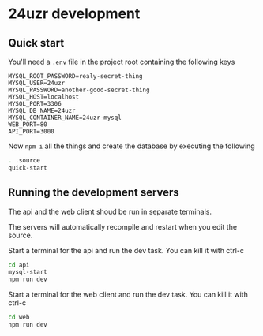 # 24uzr development

## Quick start

You'll need a `.env` file in the project root containing the following keys

```env
MYSQL_ROOT_PASSWORD=realy-secret-thing
MYSQL_USER=24uzr
MYSQL_PASSWORD=another-good-secret-thing
MYSQL_HOST=localhost
MYSQL_PORT=3306
MYSQL_DB_NAME=24uzr
MYSQL_CONTAINER_NAME=24uzr-mysql
WEB_PORT=80
API_PORT=3000
```

Now `npm i` all the things and create the database by executing the following

```bash
. .source
quick-start
```

## Running the development servers

The api and the web client shoud be run in separate terminals.

The servers will automatically recompile and restart when you edit the source.

Start a terminal for the api and run the dev task. You can kill it with ctrl-c

```bash
cd api
mysql-start
npm run dev
```

Start a terminal for the web client and run the dev task. You can kill it with ctrl-c

```bash
cd web
npm run dev
```
